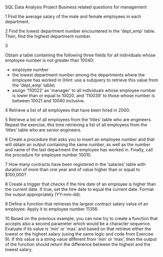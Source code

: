 SQL Data Analysis Project 
Business related questions for management

1
Find the average salary of the male and female employees in each department.

2
Find the lowest department number encountered in the 'dept_emp' table. Then, find the highest
department number.

3

Obtain a table containing the following three fields for all individuals whose employee number is not
greater than 10040:
- employee number
- the lowest department number among the departments where the employee has worked in (Hint: use
a subquery to retrieve this value from the 'dept_emp' table)
- assign '110022' as 'manager' to all individuals whose employee number is lower than or equal to 10020,
and '110039' to those whose number is between 10021 and 10040 inclusive.

4
Retrieve a list of all employees that have been hired in 2000.

5
Retrieve a list of all employees from the ‘titles’ table who are engineers.
Repeat the exercise, this time retrieving a list of all employees from the ‘titles’ table who are senior
engineers.


6
Create a procedure that asks you to insert an employee number and that will obtain an output containing
the same number, as well as the number and name of the last department the employee has worked in.
Finally, call the procedure for employee number 10010.

7
How many contracts have been registered in the ‘salaries’ table with duration of more than one year and
of value higher than or equal to $100,000?

8
Create a trigger that checks if the hire date of an employee is higher than the current date. If true, set the
hire date to equal the current date. Format the output appropriately (YY-mm-dd).

9
Define a function that retrieves the largest contract salary value of an employee. Apply it to employee
number 11356.

10
Based on the previous example, you can now try to create a function that accepts also a second parameter which would be a character sequence. 
Evaluate if its value is 'min' or 'max' and based on that retrieve either the lowest or the highest salary (using the same logic and code 
from Exercise 9). If this value is a string value different from ‘min’ or ‘max’, then the output of the function should return 
the difference between the highest and the lowest salary.
